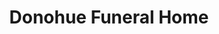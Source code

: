 ---
title: "Donohue Funeral Home"
url: /downingtown/donohue-funeral-home/
shop: funeral directors
---
